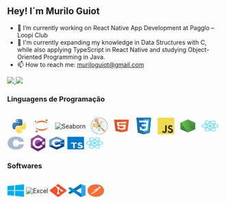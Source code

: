 ## Hey! I´m Murilo Guiot

- 🔭 I’m currently working on React Native App Development at Pagglo – Loopi Club  
- 🌱 I'm currently expanding my knowledge in Data Structures with C, while also applying TypeScript in React Native and studying Object-Oriented Programming in Java.
- 📫 How to reach me: muriloguiot@gmail.com

<div>
  <a href="https://github.com/MuriloGuiot" target="_blank">
    <img height="180em" src="https://github-readme-stats.vercel.app/api?username=MuriloGuiot&show_icons=true&theme=dracula&include_all_commits=true&count_private=true" />
    <img height="180em" src="https://github-readme-stats.vercel.app/api/top-langs/?username=MuriloGuiot&layout=compact&langs_count=16&theme=dracula" />
  </a>
</div>

### Linguagens de Programação
<div style="display: inline-block;"><br>
  <img align="center" alt="Python"       height="30" width="40" src="https://raw.githubusercontent.com/devicons/devicon/master/icons/python/python-original.svg" />
  <img align="center" alt="Jupyter"      height="30" width="40" src="https://raw.githubusercontent.com/devicons/devicon/master/icons/jupyter/jupyter-original.svg" />
  <img align="center" alt="Seaborn"      height="30" style="width:auto" src="https://raw.githubusercontent.com/mwaskom/seaborn/master/doc/_static/logo-wide-lightbg.svg" />
  <img align="center" alt="Matplotlib"   height="30" width="40" src="https://raw.githubusercontent.com/devicons/devicon/master/icons/matplotlib/matplotlib-original.svg" />
  <img align="center" alt="HTML5"        height="30" width="40" src="https://raw.githubusercontent.com/devicons/devicon/master/icons/html5/html5-original.svg" />
  <img align="center" alt="CSS3"         height="30" width="40" src="https://raw.githubusercontent.com/devicons/devicon/master/icons/css3/css3-original.svg" />
  <img align="center" alt="JavaScript"   height="30" width="40" src="https://raw.githubusercontent.com/devicons/devicon/master/icons/javascript/javascript-original.svg" />
  <img align="center" alt="Node.js"      height="30" width="40" src="https://raw.githubusercontent.com/devicons/devicon/master/icons/nodejs/nodejs-original.svg" />
  <img align="center" alt="React"        height="30" width="40" src="https://raw.githubusercontent.com/devicons/devicon/master/icons/react/react-original.svg" />
  <img align="center" alt="C"            height="30" width="40" src="https://raw.githubusercontent.com/devicons/devicon/master/icons/c/c-original.svg" />
  <img align="center" alt="C#"           height="30" width="40" src="https://raw.githubusercontent.com/devicons/devicon/master/icons/csharp/csharp-original.svg" />
<img align="center" alt="C++"          height="30" width="40" src="https://raw.githubusercontent.com/devicons/devicon/master/icons/cplusplus/cplusplus-original.svg" />
<img align="center" alt="TypeScript"   height="30" width="40" src="https://raw.githubusercontent.com/devicons/devicon/master/icons/typescript/typescript-original.svg" />
<img align="center" alt="React Native" height="30" width="40" src="https://raw.githubusercontent.com/devicons/devicon/master/icons/react/react-original.svg" />
</div>

### Softwares
<div style="display: inline-block;"><br>
  <img align="center" alt="Windows"         height="30" width="40" src="https://raw.githubusercontent.com/devicons/devicon/master/icons/windows8/windows8-original.svg" />
  <img align="center" alt="Excel"           height="30" width="40" src="https://cdn.jsdelivr.net/npm/simple-icons@v8/icons/microsoftexcel.svg" />
  <img align="center" alt="Fork"            height="30" width="40" src="https://raw.githubusercontent.com/devicons/devicon/master/icons/git/git-original.svg" />
  <img align="center" alt="VS Code"         height="30" width="40" src="https://raw.githubusercontent.com/devicons/devicon/master/icons/vscode/vscode-original.svg" />
  <img align="center" alt="Postman"         height="30" width="40" src="https://raw.githubusercontent.com/devicons/devicon/master/icons/postman/postman-original.svg" />
